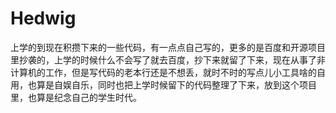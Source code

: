 # Hedwig

上学的到现在积攒下来的一些代码，有一点点自己写的，更多的是百度和开源项目里抄袭的，上学的时候什么不会写了就去百度，抄下来就留了下来，现在从事了非计算机的工作，但是写代码的老本行还是不想丢，就时不时的写点儿小工具啥的自用，也算是自娱自乐，同时也把上学时候留下的代码整理了下来，放到这个项目里，也算是纪念自己的学生时代。
